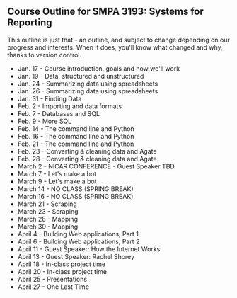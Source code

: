 ## Course Outline for SMPA 3193: Systems for Reporting

This outline is just that - an outline, and subject to change depending on our progress and interests. When it does, you'll know what changed and why, thanks to version control.

* Jan. 17 - Course introduction, goals and how we'll work
* Jan. 19 - Data, structured and unstructured
* Jan. 24 - Summarizing data using spreadsheets
* Jan. 26 - Summarizing data using spreadsheets
* Jan. 31 - Finding Data
* Feb. 2 - Importing and data formats
* Feb. 7 - Databases and SQL
* Feb. 9 - More SQL
* Feb. 14 - The command line and Python
* Feb. 16 - The command line and Python
* Feb. 21 - The command line and Python
* Feb. 23 - Converting & cleaning data and Agate
* Feb. 28 - Converting & cleaning data and Agate
* March 2 - NICAR CONFERENCE - Guest Speaker TBD
* March 7 - Let's make a bot
* March 9 - Let's make a bot
* March 14 - NO CLASS (SPRING BREAK)
* March 16 - NO CLASS (SPRING BREAK)
* March 21 - Scraping
* March 23 - Scraping
* March 28 - Mapping
* March 30 - Mapping
* April 4 - Building Web applications, Part 1
* April 6 - Building Web applications, Part 2
* April 11 - Guest Speaker: How the Internet Works
* April 13 - Guest Speaker: Rachel Shorey
* April 18 - In-class project time
* April 20 - In-class project time
* April 25 - Presentations
* April 27 - One Last Time
